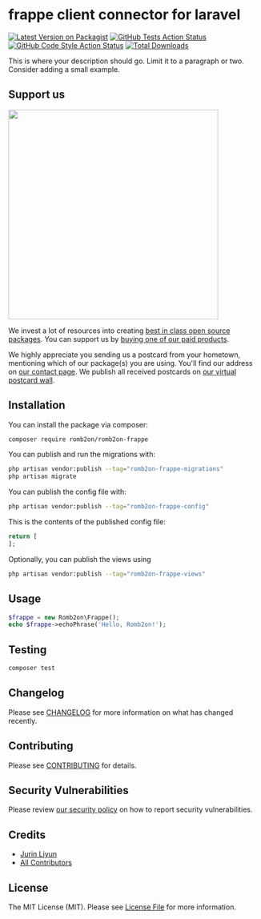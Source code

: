 # frappe client connector for laravel

[![Latest Version on Packagist](https://img.shields.io/packagist/v/romb2on/romb2on-frappe.svg?style=flat-square)](https://packagist.org/packages/romb2on/romb2on-frappe)
[![GitHub Tests Action Status](https://img.shields.io/github/actions/workflow/status/romb2on/romb2on-frappe/run-tests.yml?branch=main&label=tests&style=flat-square)](https://github.com/romb2on/romb2on-frappe/actions?query=workflow%3Arun-tests+branch%3Amain)
[![GitHub Code Style Action Status](https://img.shields.io/github/actions/workflow/status/romb2on/romb2on-frappe/fix-php-code-style-issues.yml?branch=main&label=code%20style&style=flat-square)](https://github.com/romb2on/romb2on-frappe/actions?query=workflow%3A"Fix+PHP+code+style+issues"+branch%3Amain)
[![Total Downloads](https://img.shields.io/packagist/dt/romb2on/romb2on-frappe.svg?style=flat-square)](https://packagist.org/packages/romb2on/romb2on-frappe)

This is where your description should go. Limit it to a paragraph or two. Consider adding a small example.

## Support us

[<img src="https://github-ads.s3.eu-central-1.amazonaws.com/romb2on-frappe.jpg?t=1" width="419px" />](https://spatie.be/github-ad-click/romb2on-frappe)

We invest a lot of resources into creating [best in class open source packages](https://spatie.be/open-source). You can support us by [buying one of our paid products](https://spatie.be/open-source/support-us).

We highly appreciate you sending us a postcard from your hometown, mentioning which of our package(s) you are using. You'll find our address on [our contact page](https://spatie.be/about-us). We publish all received postcards on [our virtual postcard wall](https://spatie.be/open-source/postcards).

## Installation

You can install the package via composer:

```bash
composer require romb2on/romb2on-frappe
```

You can publish and run the migrations with:

```bash
php artisan vendor:publish --tag="romb2on-frappe-migrations"
php artisan migrate
```

You can publish the config file with:

```bash
php artisan vendor:publish --tag="romb2on-frappe-config"
```

This is the contents of the published config file:

```php
return [
];
```

Optionally, you can publish the views using

```bash
php artisan vendor:publish --tag="romb2on-frappe-views"
```

## Usage

```php
$frappe = new Romb2on\Frappe();
echo $frappe->echoPhrase('Hello, Romb2on!');
```

## Testing

```bash
composer test
```

## Changelog

Please see [CHANGELOG](CHANGELOG.md) for more information on what has changed recently.

## Contributing

Please see [CONTRIBUTING](CONTRIBUTING.md) for details.

## Security Vulnerabilities

Please review [our security policy](../../security/policy) on how to report security vulnerabilities.

## Credits

- [Jurin Liyun](https://github.com/Romb2on)
- [All Contributors](../../contributors)

## License

The MIT License (MIT). Please see [License File](LICENSE.md) for more information.
